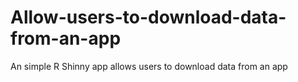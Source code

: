 # Allow-users-to-download-data-from-an-app
An simple R Shinny app allows users to download data from an app
